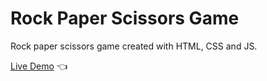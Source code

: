 # Rock Paper Scissors Game

Rock paper scissors game created with HTML, CSS and JS.

[Live Demo](https://michalosman.github.io/rock-paper-scissors/) :point_left:
